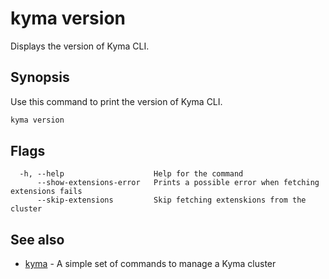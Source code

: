 # kyma version

Displays the version of Kyma CLI.

## Synopsis

Use this command to print the version of Kyma CLI.

```bash
kyma version
```

## Flags

```text
  -h, --help                    Help for the command
      --show-extensions-error   Prints a possible error when fetching extensions fails
      --skip-extensions         Skip fetching extenskions from the cluster
```

## See also

* [kyma](kyma.md) - A simple set of commands to manage a Kyma cluster

